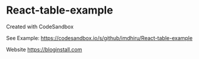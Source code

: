 # React-table-example
Created with CodeSandbox


See Example: 
https://codesandbox.io/s/github/imdhiru/React-table-example


Website https://bloginstall.com
